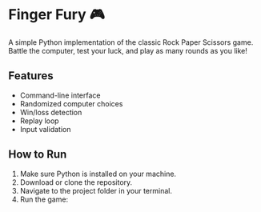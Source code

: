 # Finger Fury 🎮

A simple Python implementation of the classic Rock Paper Scissors game. Battle the computer, test your luck, and play as many rounds as you like!

## Features
- Command-line interface
- Randomized computer choices
- Win/loss detection
- Replay loop
- Input validation

## How to Run
1. Make sure Python is installed on your machine.
2. Download or clone the repository.
3. Navigate to the project folder in your terminal.
4. Run the game:
